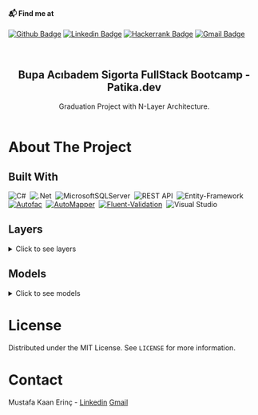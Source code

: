 #### 📬 Find me at
[![Github Badge](http://img.shields.io/badge/-Github-black?style=flat&logo=github&link=https://github.com/mkaanerinc/)](https://github.com/mkaanerinc/) 
[![Linkedin Badge](https://img.shields.io/badge/-LinkedIn-blue?style=flat&logo=Linkedin&logoColor=white&link=https://www.linkedin.com/in/mkaanerinc/)](https://www.linkedin.com/in/mkaanerinc)
[![Hackerrank Badge](https://img.shields.io/badge/-Hackerrank-2EC866?style=flat&logo=HackerRank&logoColor=white&link=https://www.hackerrank.com/mkaanerinc)](https://www.hackerrank.com/mkaanerinc)
[![Gmail Badge](https://img.shields.io/badge/-Gmail-d14836?style=flat&logo=Gmail&logoColor=white&link=mailto:mkaanerinc@gmail.com)](mailto:mkaanerinc@gmail.com)

<br />
<p align="center">
  <h2 align="center">Bupa Acıbadem Sigorta FullStack Bootcamp - Patika.dev</h2>
  <p align="center">
    Graduation Project with N-Layer Architecture.
    <br />
    <br />
  </p>
</p>

# About The Project

## Built With

![C#](https://img.shields.io/badge/C%23-%23239120.svg?style=flat&logo=c-sharp&logoColor=white)&nbsp;
![.Net](https://img.shields.io/badge/.NET-5C2D91?style=flat&logo=.net&logoColor=white)&nbsp;
![MicrosoftSQLServer](https://img.shields.io/badge/Microsoft%20SQL%20Server-CC2927?style=flat&logo=microsoft%20sql%20server&logoColor=white)&nbsp;
![REST API](https://img.shields.io/badge/REST%20API-02569B.svg?&style=flat&logo=rest&logoColor=white)&nbsp;
![Entity-Framework](https://img.shields.io/badge/Entity%20Framework%20Core-004880?style=flat&logo=nuget&logoColor=white)&nbsp;
[![Autofac](https://img.shields.io/badge/Autofac-004880?style=flat&logo&logo=nuget&logoColor=white)](https://autofac.org/)&nbsp;
[![AutoMapper](https://img.shields.io/badge/AutoMapper-004880?style=flat&logo&logo=nuget&logoColor=white)](https://automapper.org/)&nbsp;
[![Fluent-Validation](https://img.shields.io/badge/Fluent%20Validation-004880?style=flat&logo&logo=nuget&logoColor=white)](https://fluentvalidation.net/)&nbsp;
![Visual Studio](https://img.shields.io/badge/Visual%20Studio-5C2D91.svg?style=flat&logo=visual-studio&logoColor=white)&nbsp;

## Layers

<details>
  <summary>Click to see layers</summary>

### Business

Business Layer created to process or control the incoming information according to the required conditions.

### Core

Core layer containing various particles independent of the project.

### DataAccess

Data Access Layer created to perform database CRUD operations.

### Entities

Entities Layer created for database tables.

### WebAPI

Web API Layer that opens the business layer to the internet.

</details><p></p>

## Models

<details>
  <summary>Click to see models</summary>

### Customers

| Name                | Data Type     | Allow Nulls |
| :-----------------  | :-----------  | :---------- |
| CustomerId          | int           | False       |
| CustomerFirstName   | nvarchar(50)  | False       |
| CustomerLastName    | nvarchar(50)  | False       |
| CustomerIdentityNo  | char(11)      | False       |
| CustomerGender      | bit           | False       |
| CustomerBirthdate   | datetime      | False       |
| CustomerEmail       | nvarchar(50)  | False       |
| CustomerGSM         | char(10)      | False       |
| CustomerCity        | nvarchar(30)  | False       |
| CustomerAddress     | nvarchar(255) | False       | 

### Insured Persons

| Name                         | Data Type     | Allow Nulls |
| :--------------------------  | :-----------  | :---------- |
| InsuredPersonId              | int           | False       |
| CustomerId                   | int           | False       |
| InsuredPersonRelationshipId  | int           | False       |
| InsuredPersonFirstName       | nvarchar(50)  | False       |
| InsuredPersonLastName        | nvarchar(50)  | False       |
| InsuredPersonIdentityNo      | char(11)      | False       |
| InsuredPersonGender          | bit           | False       |
| InsuredPersonBirthdate       | datetime      | False       |
| InsuredPersonHeight          | smallint      | False       |
| InsuredPersonWeight          | smallint      | False       |
| InsuredPersonJob             | nvarchar(50)  | False       |
| InsuredPersonEmail           | nvarchar(50)  | False       |
| InsuredPersonGSM             | char(10)      | False       |
| InsuredPersonCity            | nvarchar(30)  | False       |
| InsuredPersonAddress         | nvarchar(255) | False       | 

### Installment Options

| Name                   | Data Type     | Allow Nulls |
| :--------------------  | :-----------  | :---------- |
| InstallmentOptionId    | int           | False       |
| InstallmentOptionName  | nvarchar(5)   | False       |
  
### Insured Person Relationships

| Name                           | Data Type     | Allow Nulls |
| :----------------------------  | :-----------  | :---------- |
| InsuredPersonRelationshipId    | int           | False       |
| InsuredPersonRelationshipName  | nvarchar(10)  | False       |

### Payment Methods

| Name               | Data Type     | Allow Nulls |
| :----------------  | :-----------  | :---------- |
| PaymentMethodId    | int           | False       |
| PaymentMethodName  | nvarchar(50)  | False       |
  
### Products

| Name          | Data Type     | Allow Nulls |
| :-----------  | :-----------  | :---------- |
| ProductId     | int           | False       |
| ProductName   | nvarchar(50)  | False       |
| ProductPrice  | money         | False       |
  
### Orders

| Name                 | Data Type      | Allow Nulls |
| :------------------  | :-----------  | :---------- |
| OrderId              | int           | False       |
| CustomerId           | int           | False       |
| ProductId            | int           | False       |
| InstallmentOptionId  | int           | False       |
| PaymentMethodId      | int           | False       |
| OrderStatus          | bit           | False       |
| OrderPrice           | money         | False       |


</details><p></p>

# License

Distributed under the MIT License. See `LICENSE` for more information.

# Contact

Mustafa Kaan Erinç - [Linkedin](https://www.linkedin.com/in/mkaanerinc/) [Gmail](mailto:mkaanerinc@gmail.com)

